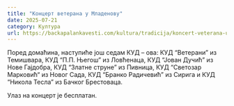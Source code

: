 ```yaml
---
title: "Концерт ветерана у Младенову"
date: 2025-07-21
category: Култура
url: https://backapalankavesti.com/kultura/tradicija/koncert-veterana-u-mladenovu/
---
```


Поред домаћина, наступиће још седам КУД – ова: КУД “Ветерани” из Темишвара, КУД “П.П. Његош” из Ловћенаца, КУД “Јован Дучић” из Нове Гајдобра, КУД “Златне струне” из Пивница, КУД “Светозар Марковић“ из Новог Сада, КУД “Бранко Радичевић” из Сирига и КУД “Никола Тесла” из Бачког Брестоваца.

Улаз на концерт је бесплатан.
